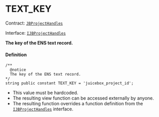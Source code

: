 # TEXT_KEY

Contract: [`JBProjectHandles`](/dev/api/v2/contracts/or-utilities/jbprojecthandles/README.md)​‌

Interface: [`IJBProjectHandles`](/dev/api/v2/interfaces/ijbprojecthandles.md)

**The key of the ENS text record.**

#### Definition

```
/** 
  @notice
  The key of the ENS text record.
*/
string public constant TEXT_KEY = 'juicebox_project_id';
```

* This value must be hardcoded.
* The resulting view function can be accessed externally by anyone.
* The resulting function overrides a function definition from the [`IJBProjectHandles`](/dev/api/v2/interfaces/ijbprojecthandles.md) interface.
